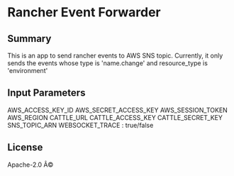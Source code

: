 # Rancher Event Forwarder

## Summary

This is an app to send rancher events to AWS SNS topic.
Currently, it only sends the events whose type is 'name.change' and resource_type is 'environment'

## Input Parameters

AWS_ACCESS_KEY_ID
AWS_SECRET_ACCESS_KEY
AWS_SESSION_TOKEN
AWS_REGION
CATTLE_URL
CATTLE_ACCESS_KEY
CATTLE_SECRET_KEY
SNS_TOPIC_ARN
WEBSOCKET_TRACE : true/false

## License
Apache-2.0 Â©
